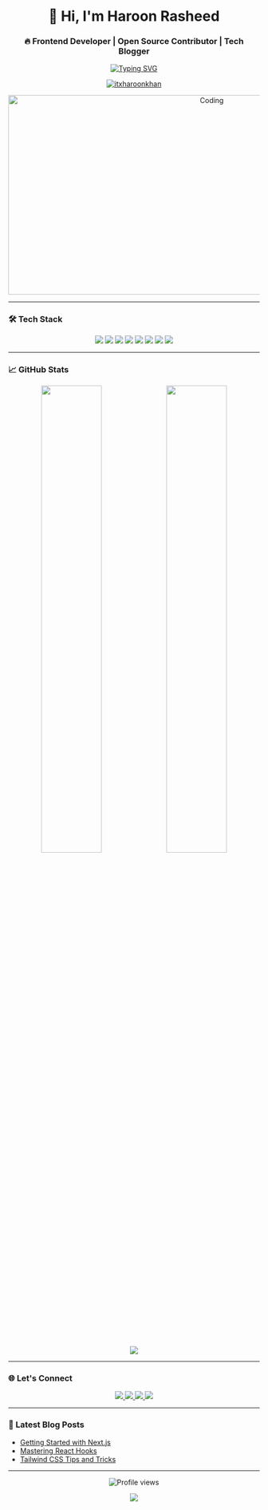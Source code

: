 <h1 align="center">🚀 Hi, I'm Haroon Rasheed</h1>
<h3 align="center">🔥 Frontend Developer | Open Source Contributor | Tech Blogger</h3>

<p align="center">
  <a href="https://haroon-portfolio-green.vercel.app/" target="_blank">
    <img src="https://readme-typing-svg.demolab.com?font=Fira+Code&size=30&duration=2800&pause=1000&color=58A6FF&center=true&vCenter=true&width=550&lines=Full-stack+Developer;Open+Source+Enthusiast;Tech+Blogger;Problem+Solver" alt="Typing SVG" />
  </a>
</p>

<p align="center">
  <a href="https://haroon-portfolio-green.vercel.app/">
    <img src="https://github-profile-trophy.vercel.app/?username=itxharoonkhan&theme=onedark&row=1&column=6&margin-w=15" alt="itxharoonkhan" />
  </a>
</p>

<div align="center">
  <img src="https://github.com/itxharoonkhan/itxharoonkhan/blob/main/giphy.gif" alt="Coding" width="800" height="400" />
</div>

---

### 🛠 Tech Stack

<p align="center">
  <!-- Frontend -->
  <img src="https://img.shields.io/badge/React-20232A?style=for-the-badge&logo=react&logoColor=61DAFB" />
  <img src="https://img.shields.io/badge/Next.js-000000?style=for-the-badge&logo=nextdotjs&logoColor=white" />
  <img src="https://img.shields.io/badge/TypeScript-007ACC?style=for-the-badge&logo=typescript&logoColor=white" />
  <img src="https://img.shields.io/badge/Tailwind_CSS-38B2AC?style=for-the-badge&logo=tailwind-css&logoColor=white" />
  
  <!-- Backend -->
  <img src="https://img.shields.io/badge/Node.js-339933?style=for-the-badge&logo=nodedotjs&logoColor=white" />
  <img src="https://img.shields.io/badge/Python-3776AB?style=for-the-badge&logo=python&logoColor=white" />
  
  <!-- Tools -->
  <img src="https://img.shields.io/badge/Git-F05032?style=for-the-badge&logo=git&logoColor=white" />
  <img src="https://img.shields.io/badge/Figma-F24E1E?style=for-the-badge&logo=figma&logoColor=white" />
</p>

---

### 📈 GitHub Stats

<p align="center">
  <img src="https://github-readme-stats.vercel.app/api?username=itxharoonkhan&show_icons=true&theme=radical" width="49%" />
  <img src="https://github-readme-streak-stats.herokuapp.com/?user=itxharoonkhan&theme=radical" width="49%" />
</p>

<p align="center">
  <img src="https://github-readme-stats.vercel.app/api/top-langs/?username=itxharoonkhan&layout=compact&theme=radical" />
</p>

---

### 🌐 Let's Connect

<p align="center">
  <a href="https://www.linkedin.com/in/haroon-rasheed-236a6a2bb/">
    <img src="https://img.shields.io/badge/LinkedIn-0077B5?style=for-the-badge&logo=linkedin&logoColor=white" />
  </a>
  <a href="https://www.instagram.com/haroonrasheedkhan007/">
    <img src="https://img.shields.io/badge/Instagram-E4405F?style=for-the-badge&logo=instagram&logoColor=white" />
  </a>
  <a href="mailto:your-email@example.com">
    <img src="https://img.shields.io/badge/Gmail-D14836?style=for-the-badge&logo=gmail&logoColor=white" />
  </a>
  <a href="https://blog-website-seven-pearl.vercel.app/">
    <img src="https://img.shields.io/badge/Blog-FF5722?style=for-the-badge&logo=medium&logoColor=white" />
  </a>
</p>

---

### 📝 Latest Blog Posts
<!-- BLOG-POST-LIST:START -->
- [Getting Started with Next.js](https://blog-website-seven-pearl.vercel.app/)
- [Mastering React Hooks](https://blog-website-seven-pearl.vercel.app/)
- [Tailwind CSS Tips and Tricks](https://blog-website-seven-pearl.vercel.app/)
<!-- BLOG-POST-LIST:END -->

---

<p align="center">
  <img src="https://komarev.com/ghpvc/?username=itxharoonkhan&label=Profile+Views&color=blueviolet&style=flat-square" alt="Profile views" />
</p>

<p align="center">
  <a href="https://haroon-portfolio-green.vercel.app/">
    <img src="https://img.shields.io/badge/Portfolio-%23000000.svg?style=for-the-badge&logo=vercel&logoColor=white" />
  </a>
</p>
